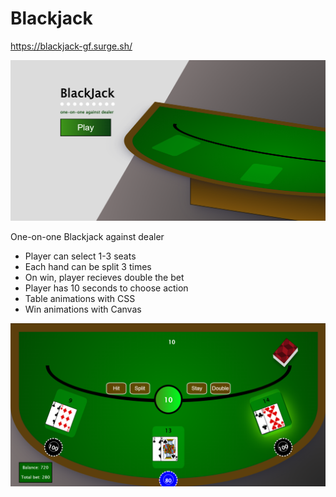 # Blackjack
https://blackjack-gf.surge.sh/

![Blackjack table side view](https://github.com/Gustavsf/Blackjack/blob/main/readme-img/bjImg.PNG?raw=true)


One-on-one Blackjack against dealer

* Player can select 1-3 seats
* Each hand can be split 3 times
* On win, player recieves double the bet
* Player has 10 seconds to choose action
* Table animations with CSS
* Win animations with Canvas


![Blackjack table top view with playing cards](https://github.com/Gustavsf/Blackjack/blob/main/readme-img/bjTableImg.PNG?raw=true)
